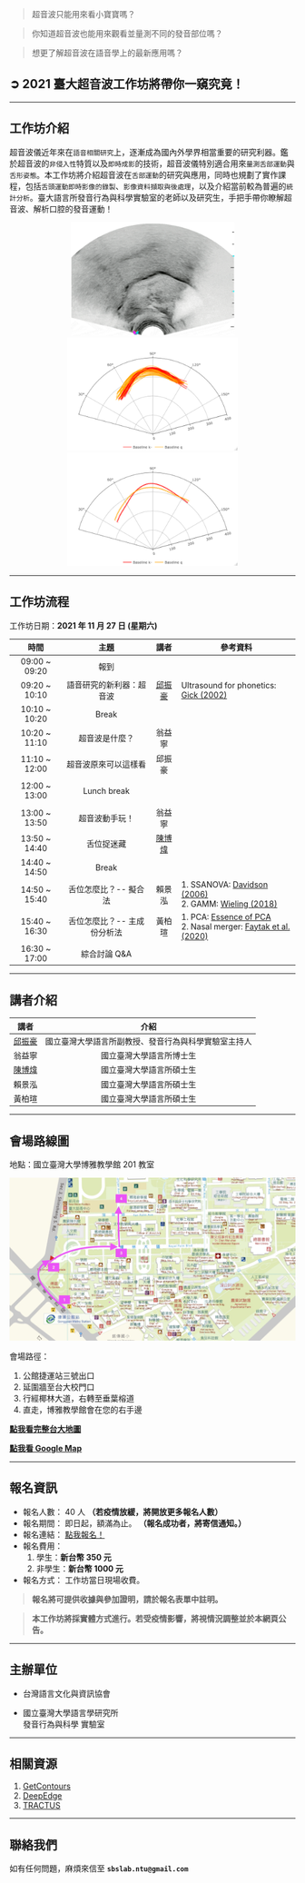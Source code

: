 > 超音波只能用來看小寶寶嗎？

> 你知道超音波也能用來觀看並量測不同的發音部位嗎？

> 想更了解超音波在語音學上的最新應用嗎？

## ➲ 2021 臺大超音波工作坊將帶你一窺究竟！

---

## **工作坊介紹**

超音波儀近年來在`語音相關研究`上，逐漸成為國內外學界相當重要的研究利器。鑑於超音波的`非侵入性`特質以及`即時成影`的技術，超音波儀特別適合用來`量測舌部運動`與`舌形姿態`。本工作坊將介紹超音波在`舌部運動`的研究與應用，同時也規劃了實作課程，包括`舌頭運動即時影像的錄製`、`影像資料擷取與後處理`，以及介紹當前較為普遍的`統計分析`。臺大語言所發音行為與科學實驗室的老師以及研究生，手把手帶你瞭解超音波、解析口腔的發音運動！

<div class='tongue-trace-wrapper' align='center'>

<img class="tongue-trace" src="./img/tongue-trace/ultrasound-optimized.gif" alt="tongue-trace" width="289"/>

<img class="tongue-trace" src="./img/tongue-trace/fig_P02_original.png" alt="tongue-trace" width="300"/>

<img class="tongue-trace" src="./img/tongue-trace/fig_P02_Baseline.png" alt="tongue-trace" width="300"/>

</div>

---

## **工作坊流程**

工作坊日期：**2021 年 11 月 27 日 (星期六)**

<table>
  <thead>
    <tr>
      <th align="center">時間</th>
      <th align="center">主題</th>
      <th align="center">講者</th>
      <th align="center">參考資料</th>
    </tr>
  </thead>
  <tbody>
    <tr>
      <td align="center">09:00 ~ 09:20</td>
      <td align="center">報到</td>
      <td align="center"></td>
      <td align="left"></td>
    </tr>
    <tr>
      <td align="center">09:20 ~ 10:10</td>
      <td align="center">語音研究的新利器：超音波</td>
      <td align="center">
        <a href="https://sites.google.com/site/chiuchenhao/" rel="nofollow"
          >邱振豪</a
        >
      </td>
      <td align="left">
      Ultrasound for phonetics:
        <a
          href="https://doi.org/10.1017/S0025100302001007"
          rel="nofollow"
          >Gick (2002)</a
        >
      </td>
    </tr>
    <tr>
      <td align="center">10:10 ~ 10:20</td>
      <td align="center">Break</td>
      <td align="center"></td>
      <td align="left"></td>
    </tr>
    <tr>
      <td align="center">10:20 ~ 11:10</td>
      <td align="center">超音波是什麼？</td>
      <td align="center">翁益寧</td>
      <td align="left"></td>
    </tr>
    <tr>
      <td align="center">11:10 ~ 12:00</td>
      <td align="center">超音波原來可以這樣看</td>
      <td align="center">邱振豪</td>
      <td align="left"></td>
    </tr>
    <tr>
      <td align="center"></td>
      <td align="center"></td>
      <td align="center"></td>
      <td align="left"></td>
    </tr>
    <tr>
      <td align="center">12:00 ~ 13:00</td>
      <td align="center">Lunch break</td>
      <td align="center"></td>
      <td align="left"></td>
    </tr>
    <tr>
      <td align="center"></td>
      <td align="center"></td>
      <td align="center"></td>
      <td align="left"></td>
    </tr>
    <tr>
      <td align="center">13:00 ~ 13:50</td>
      <td align="center">超音波動手玩！</td>
      <td align="center">翁益寧</td>
      <td align="left"></td>
    </tr>
    <tr>
      <td align="center">13:50 ~ 14:40</td>
      <td align="center">舌位捉迷藏</td>
      <td align="center"><a href="https://github.com/Rayologist">陳博煒</a></td>
      <td align="left"></td>
    </tr>
    <tr>
      <td align="center">14:40 ~ 14:50</td>
      <td align="center">Break</td>
      <td align="center"></td>
      <td align="left"></td>
    </tr>
    <tr>
      <td align="center">14:50 ~ 15:40</td>
      <td align="center">舌位怎麼比？-- 擬合法</td>
      <td align="center">賴景泓</td>
      <td align="left">
        1. SSANOVA:
        <a
          href="https://asa.scitation.org/doi/abs/10.1121/1.2205133"
          rel="nofollow"
          >Davidson (2006)</a
        ><br />2. GAMM:
        <a
          href="https://www.sciencedirect.com/science/article/abs/pii/S0095447017301377"
          rel="nofollow"
          >Wieling (2018)</a
        >
      </td>
    </tr>
    <tr>
      <td align="center">15:40 ~ 16:30</td>
      <td align="center">舌位怎麼比？-- 主成份分析法</td>
      <td align="center">黃柏瑄</td>
      <td align="left">
       1. PCA:
        <a
          href="https://leemeng.tw/essence-of-principal-component-analysis.html"
          rel="nofollow"
          >Essence of PCA </a
        ><br />2. Nasal merger:
        <a
          href="https://doi.org/10.5334/labphon.269"
          rel="nofollow"
          >Faytak et al. (2020)</a
        >
      </td>
    </tr>
    <tr>
      <td align="center">16:30 ~ 17:00</td>
      <td align="center">綜合討論 Q&amp;A</td>
      <td align="center"></td>
      <td align="left"></td>
    </tr>
  </tbody>
</table>

<!-- Original Markdown -->
<!-- |     時間      |            主題             |  講者  |   參考資料    |
| :-------------: | :-------------------------: | :----: | :----- |
| 9:00 ~ 9:30 |            報到            |        |  |
| 9:30 ~ 10:10  |  語音研究的新利器：超音波       | [邱振豪](https://sites.google.com/site/chiuchenhao/) |  |
| 10:10 ~ 10:20 |            Break            |        |  |
| 10:20 ~ 11:00 |       超音波是什麼？          | 翁益寧 |  |
| 11:00 ~ 11:10 |            Break            |        |  |
| 11:10 ~ 12:00 |    超音波原來可以這樣看        | 邱振豪 |  |
|               |                             |        |  |
| 12:00 ~ 13:30 |         Lunch break         |        |  |
|               |                             |        |  |
| 13:30 ~ 14:00 |       超音波動手玩！           | 翁益寧 |  |
| 14:00 ~ 14:40 |         舌位捉迷藏            | [陳博煒](https://github.com/Rayologist) |  |
| 14:40 ~ 14:50 |            Break            |        |  |
| 14:50 ~ 15:30 |    舌位怎麼比？-- 擬合法       | 賴景泓 | 1. SSANOVA: [Davidson (2006)](https://asa.scitation.org/doi/abs/10.1121/1.2205133)<br />2. GAMM: [Wieling (2018)](https://www.sciencedirect.com/science/article/abs/pii/S0095447017301377) |
| 15:30 ~ 15:40 |            Break            |        |  |
| 15:40 ~ 16:20 | 舌位怎麼比？-- 主成份分析法     | 黃柏瑄 |  |
| 16:20 ~ 17:00 |        綜合討論 Q&A         |        |  | -->

---

## **講者介紹**

|  講者  |                         介紹                         |
| :----: | :--------------------------------------------------: |
| [邱振豪](https://sites.google.com/site/chiuchenhao/) | 國立臺灣大學語言所副教授、發音行為與科學實驗室主持人 |
| 翁益寧 |               國立臺灣大學語言所博士生               |
| [陳博煒](https://github.com/Rayologist) |               國立臺灣大學語言所碩士生               |
| 賴景泓 |               國立臺灣大學語言所碩士生               |
| 黃柏瑄 |               國立臺灣大學語言所碩士生               |

---

## **會場路線圖**

地點：國立臺灣大學博雅教學館 201 教室

![boya-map](./img/boya-route.jpg)

會場路徑：

1. 公館捷運站三號出口
2. 延圍牆至台大校門口
3. 行經椰林大道，右轉至垂葉榕道
4. 直走，博雅教學館會在您的右手邊

[**點我看完整台大地圖**](https://www.ntu.edu.tw/about/map/B_02_A.jpg)

[**點我看 Google Map**](https://www.google.com/maps/place/%E5%9C%8B%E7%AB%8B%E8%87%BA%E7%81%A3%E5%A4%A7%E5%AD%B8%E5%8D%9A%E9%9B%85%E6%95%99%E5%AD%B8%E9%A4%A8/@25.0188496,121.5345114,17z/data=!3m1!4b1!4m5!3m4!1s0x3442a989d9909417:0x13a8ef0043681664!8m2!3d25.0188448!4d121.5367001)

---

## **報名資訊**

- 報名人數： 40 人 **（若疫情放緩，將開放更多報名人數）**
- 報名期間： 即日起，額滿為止。 **（報名成功者，將寄信通知。）**
- 報名連結： [點我報名！](https://forms.gle/skQbgxK9bbEbMqPj6)
- 報名費用：
  1. 學生：**新台幣 350 元**
  2. 非學生：**新台幣 1000 元**
- 報名方式： 工作坊當日現場收費。

> **報名將可提供收據與參加證明，請於報名表單中註明。**

> **本工作坊將採實體方式進行。若受疫情影響，將視情況調整並於本網頁公告。**

---

## **主辦單位**

- 台灣語言文化與資訊協會

- 國立臺灣大學語言學研究所 <br/>
  發音行為與科學 實驗室

---

## **相關資源**

1. [GetContours](https://github.com/mktiede/GetContours)
2. [DeepEdge](https://github.com/WeirongChen/DeepEdge)
3. [TRACTUS](https://christophercarignan.github.io/TRACTUS/)

---

## **聯絡我們**

如有任何問題，麻煩來信至 **`sbslab.ntu@gmail.com`**

